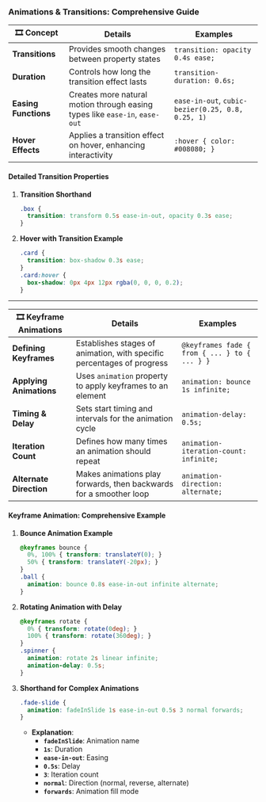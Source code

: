 ### Animations & Transitions: Comprehensive Guide

| 🎞️ **Concept**                     | **Details**                                                                 | **Examples**                                    |
|------------------------------------|-----------------------------------------------------------------------------|-------------------------------------------------|
| **Transitions**                    | Provides smooth changes between property states                             | `transition: opacity 0.4s ease;`                |
| **Duration**                       | Controls how long the transition effect lasts                               | `transition-duration: 0.6s;`                    |
| **Easing Functions**               | Creates more natural motion through easing types like `ease-in`, `ease-out` | `ease-in-out`, `cubic-bezier(0.25, 0.8, 0.25, 1)`|
| **Hover Effects**                  | Applies a transition effect on hover, enhancing interactivity               | `:hover { color: #008080; }`                    |

#### **Detailed Transition Properties**

1. **Transition Shorthand**
   ```css
   .box {
     transition: transform 0.5s ease-in-out, opacity 0.3s ease;
   }
   ```

2. **Hover with Transition Example**
   ```css
   .card {
     transition: box-shadow 0.3s ease;
   }
   .card:hover {
     box-shadow: 0px 4px 12px rgba(0, 0, 0, 0.2);
   }
   ```

---

| 🎞️ **Keyframe Animations**         | **Details**                                                          | **Examples**                                    |
|------------------------------------|----------------------------------------------------------------------|-------------------------------------------------|
| **Defining Keyframes**             | Establishes stages of animation, with specific percentages of progress | `@keyframes fade { from { ... } to { ... } }`   |
| **Applying Animations**            | Uses `animation` property to apply keyframes to an element           | `animation: bounce 1s infinite;`                |
| **Timing & Delay**                 | Sets start timing and intervals for the animation cycle              | `animation-delay: 0.5s;`                        |
| **Iteration Count**                | Defines how many times an animation should repeat                    | `animation-iteration-count: infinite;`          |
| **Alternate Direction**            | Makes animations play forwards, then backwards for a smoother loop   | `animation-direction: alternate;`               |

#### **Keyframe Animation: Comprehensive Example**

1. **Bounce Animation Example**
   ```css
   @keyframes bounce {
     0%, 100% { transform: translateY(0); }
     50% { transform: translateY(-20px); }
   }
   .ball {
     animation: bounce 0.8s ease-in-out infinite alternate;
   }
   ```

2. **Rotating Animation with Delay**
   ```css
   @keyframes rotate {
     0% { transform: rotate(0deg); }
     100% { transform: rotate(360deg); }
   }
   .spinner {
     animation: rotate 2s linear infinite;
     animation-delay: 0.5s;
   }
   ```

3. **Shorthand for Complex Animations**
   ```css
   .fade-slide {
     animation: fadeInSlide 1s ease-in-out 0.5s 3 normal forwards;
   }
   ```

   - **Explanation**:
     - **`fadeInSlide`**: Animation name
     - **`1s`**: Duration
     - **`ease-in-out`**: Easing
     - **`0.5s`**: Delay
     - **`3`**: Iteration count
     - **`normal`**: Direction (normal, reverse, alternate)
     - **`forwards`**: Animation fill mode
